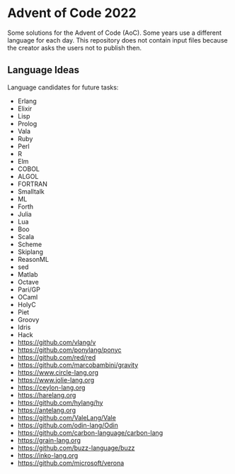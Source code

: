 # Advent of Code 2022
Some solutions for the Advent of Code (AoC). Some years use a different language for each day.
This repository does not contain input files because the creator asks the users not to publish then.

## Language Ideas
Language candidates for future tasks:
- Erlang
- Elixir
- Lisp
- Prolog
- Vala
- Ruby
- Perl
- R
- Elm
- COBOL
- ALGOL
- FORTRAN
- Smalltalk
- ML
- Forth
- Julia
- Lua
- Boo
- Scala
- Scheme
- Skiplang
- ReasonML
- sed
- Matlab
- Octave
- Pari/GP
- OCaml
- HolyC
- Piet
- Groovy
- Idris
- Hack
- https://github.com/vlang/v
- https://github.com/ponylang/ponyc
- https://github.com/red/red
- https://github.com/marcobambini/gravity
- https://www.circle-lang.org
- https://www.jolie-lang.org
- https://ceylon-lang.org
- https://harelang.org
- https://github.com/hylang/hy
- https://antelang.org
- https://github.com/ValeLang/Vale
- https://github.com/odin-lang/Odin
- https://github.com/carbon-language/carbon-lang
- https://grain-lang.org
- https://github.com/buzz-language/buzz
- https://inko-lang.org
- https://github.com/microsoft/verona
